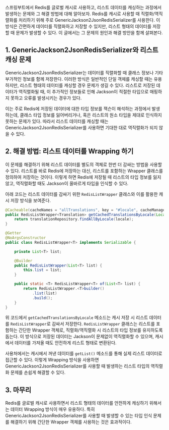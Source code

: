 스프링부트에서 Redis를 글로벌 캐시로 사용하고, 리스트 데이터를 캐싱하는 과정에서 발생하는 문제와 그 해결 방법에 대해 알아보자. Redis를 캐시로 사용할 때 직렬화/역직렬화를 처리하기 위해 주로 GenericJackson2JsonRedisSerializer를 사용한다. 이 방식은 간편하게 데이터를 직렬화하고 저장할 수 있지만, 리스트 형태의 데이터를 저장할 때 문제가 발생할 수 있다. 이 글에서는 그 문제의 원인과 해결 방안을 함께 살펴본다.

## 1. GenericJackson2JsonRedisSerializer와 리스트 캐싱 문제

GenericJackson2JsonRedisSerializer는 데이터를 직렬화할 때 클래스 정보나 기타 부가적인 정보를 함께 저장한다. 이러한 방식은 일반적인 단일 객체를 캐싱할 때는 유용하지만, 리스트 형태의 데이터를 캐싱할 경우 문제가 생길 수 있다. 리스트로 저장된 데이터가 역직렬화될 때, 이 추가적인 정보들로 인해 Jackson이 적절한 타입으로 매핑하지 못하고 오류를 발생시키는 경우가 있다.

이는 주로 Redis에 저장된 데이터에 대한 타입 정보를 잭슨이 해석하는 과정에서 발생하는데, 클래스 타입 정보를 잃어버리거나, 혹은 리스트의 원소 타입을 제대로 인식하지 못하는 문제가 있다. 따라서 리스트 데이터를 캐싱할 때는 GenericJackson2JsonRedisSerializer를 사용하면 기대한 대로 역직렬화가 되지 않을 수 있다.

## 2. 해결 방법: 리스트 데이터를 Wrapping 하기

이 문제를 해결하기 위해 리스트 데이터를 별도의 객체로 한번 더 감싸는 방법을 사용할 수 있다. 리스트를 바로 Redis에 저장하는 대신, 리스트를 포함하는 Wrapper 클래스를 정의하여 저장하는 것이다. 이렇게 하면 Redis에 저장될 때 리스트의 타입 정보를 잃지 않고, 역직렬화할 때도 Jackson이 올바르게 타입을 인식할 수 있다.

아래 코드는 리스트 데이터를 감싸기 위한 `RedisListWrapper` 클래스와 이를 활용한 캐시 저장 방식을 보여준다.

```java
@Cacheable(cacheNames = "allTranslations", key = "#locale", cacheManager = "globalCacheManager")
public RedisListWrapper<Translation> getCachedTranslationsByLocale(Locale locale) {
    return translationRepository.findAllByLocale(locale);
}

@Getter
@NoArgsConstructor
public class RedisListWrapper<T> implements Serializable {

    private List<T> list;

    @Builder
    public RedisListWrapper(List<T> list) {
        this.list = list;
    }

    public static <T> RedisListWrapper<T> of(List<T> list) {
        return RedisListWrapper.<T>builder()
            .list(list)
            .build();
    }
}
```

위 코드에서 `getCachedTranslationsByLocale` 메소드는 캐시 저장 시 리스트 데이터를 `RedisListWrapper`로 감싸서 저장한다. `RedisListWrapper` 클래스는 리스트를 포함하는 간단한 Wrapper 객체로, 직렬화/역직렬화 시 리스트의 타입 정보를 유지하도록 돕는다. 이 방식으로 저장된 데이터는 Jackson이 문제없이 역직렬화할 수 있으며, 캐시에서 데이터를 가져올 때도 안전하게 리스트 형태로 변환된다.

사용처에서는 캐시에서 꺼낸 데이터를 `getList()` 메소드를 통해 실제 리스트 데이터로 접근할 수 있다. 이렇게 Wrapping 방식을 사용하면 GenericJackson2JsonRedisSerializer를 사용할 때 발생하는 리스트 타입의 역직렬화 문제를 손쉽게 해결할 수 있다.

## 3. 마무리

Redis를 글로벌 캐시로 사용하면서 리스트 형태의 데이터를 안전하게 캐싱하기 위해서는 데이터 Wrapping 방식이 매우 유용하다. 특히 GenericJackson2JsonRedisSerializer를 사용할 때 발생할 수 있는 타입 인식 문제를 해결하기 위해 간단한 Wrapper 객체를 사용하는 것은 효과적이다.

